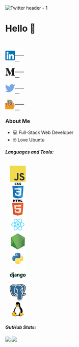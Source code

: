 ![Twitter header - 1](https://user-images.githubusercontent.com/56381169/109056071-d4a8c600-7694-11eb-964f-a490f54780cd.png)

# Hello :wave:

<code>
  <a href="https://www.linkedin.com/in/freedom-evenden-dev/" aria-label="Freedom's LinkedIn profile" >
    <img src="https://github.com/f3ve/f3ve/blob/master/assests/LinkedIn.svg" width="30" align="left"/>
  </a>
  <a href="https://medium.com/@freedomevenden" aria-label="Freedom's Medium profile" >
    <img src="https://github.com/f3ve/f3ve/blob/master/assests/medium.svg" width="30" align="left"/>
  </a>
  <a href="https://twitter.com/f3veDev" aria-label="Freedom's Twitter Profile" >
    <img src="https://github.com/f3ve/f3ve/blob/master/assests/twitter.svg" width="30" align="left"/>
  </a>
  <a href="https://freedomevenden.com" aria-label="Freedom's Website" >
    <img src="https://github.com/f3ve/f3ve/blob/master/assests/portfolio.svg" width="30" align="left"/>
  </a>
</code>


### About Me

- :computer: Full-Stack Web Developer
- :nerd_face: Love Ubuntu

#### _Languages and Tools:_

<code>
  <img height="50" src="https://raw.githubusercontent.com/github/explore/80688e429a7d4ef2fca1e82350fe8e3517d3494d/topics/javascript/javascript.png">
  <img height="50" src="https://raw.githubusercontent.com/github/explore/80688e429a7d4ef2fca1e82350fe8e3517d3494d/topics/css/css.png">
  <img height="50" src="https://raw.githubusercontent.com/github/explore/80688e429a7d4ef2fca1e82350fe8e3517d3494d/topics/html/html.png">
  <img height="50" src="https://raw.githubusercontent.com/github/explore/80688e429a7d4ef2fca1e82350fe8e3517d3494d/topics/react/react.png">
  <img height="50" src="https://raw.githubusercontent.com/github/explore/80688e429a7d4ef2fca1e82350fe8e3517d3494d/topics/nodejs/nodejs.png">
  <img height="50" src="https://raw.githubusercontent.com/github/explore/80688e429a7d4ef2fca1e82350fe8e3517d3494d/topics/python/python.png">
  <img height="50" src="https://raw.githubusercontent.com/github/explore/80688e429a7d4ef2fca1e82350fe8e3517d3494d/topics/django/django.png">
  <img height="50" src="https://raw.githubusercontent.com/github/explore/80688e429a7d4ef2fca1e82350fe8e3517d3494d/topics/postgresql/postgresql.png">
  <img height="50" src="https://raw.githubusercontent.com/github/explore/80688e429a7d4ef2fca1e82350fe8e3517d3494d/topics/linux/linux.png">
</code>


#### _GutHub Stats:_

<a href="https://github.com/anuraghazra/github-readme-stats">
  <img align="center" src="https://github-readme-stats.vercel.app/api?username=f3ve&show_icons=true&theme=merko&count_private=true" />
</a>
<a href="https://github.com/anuraghazra/github-readme-stats">
  <img align="center" src="https://github-readme-stats.vercel.app/api/top-langs/?username=f3ve&theme=merko&layout=compact" />
</a>
